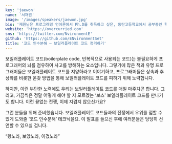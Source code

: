 ```yaml
---
key: 'jaewon'
name: '서재원'
image: '/images/speakers/jaewon.jpg'
bio: '재원님은 프로그래밍 언어론에서 Ph.D를 취득하고 싶은, 동탄고등학교에서 공부중인 학생입니다. 함수형 프로그래밍의 광팬이며, 요즘은 타입 레벨 프로그래밍과 타입 이론, 그리고 참치캔에 빠져 있습니다(마일드와 순살의 차이를 알 정도입니다).'
website: 'https://overcurried.com'
sns: 'https://twitter.com/NvironmentE'
github: 'https://github.com/ENvironmentSet'
title: '코드 인수분해 — 보일러플레이트 코드 정리하기'
---
```


보일러플레이트 코드(boilerplate code, 반복적으로 사용되는 코드)는 불필요하게 프로그래머의 뇌를 점유하여 사고를 방해하는 요소입니다. 그렇기에 많은 책과 유명 프로그래머들은 보일러플레이트 코드를 지양하라고 이야기하고, 프로그래머들은 상속과 추상화를 비롯한 온갖 방법을 통해 보일러플레이트 코드를 피하기 위해 노력합니다.

하지만, 이런 부단한 노력에도 우리는 보일러플레이트 코드를 매일 마주치곤 합니다. 그리고, 가끔씩은 정말 어떻게 해야 할 지 모르겠는 ‘보스' 보일러플레이트 코드를 만나기도 합니다. 이런 끝없는 전쟁, 이제 지겹지 않으신가요?

그런 분들을 위해 준비했습니다. 보일러플레이트 코드들과의 전쟁에서 우위를 점할 수 있게 도와줄 ‘코드 인수분해’ 테크닉을요. 이 발표를 들으신 후에 여러분들은 당당히 선언할 수 있으실 겁니다.

“왔노라, 보았노라, 이겼노라”
